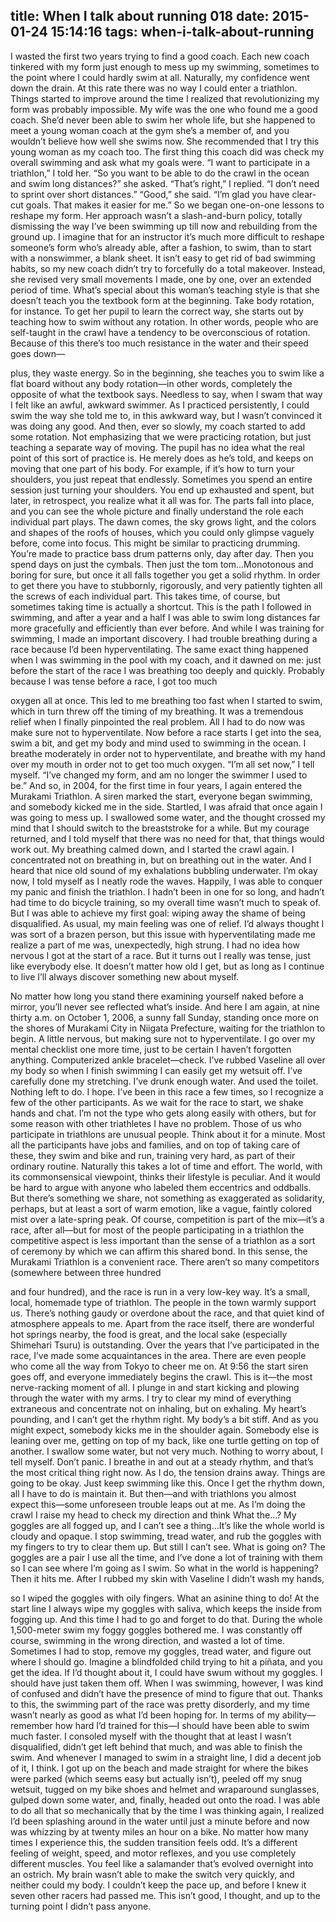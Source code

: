 title: When I talk about running 018
date: 2015-01-24 15:14:16
tags: when-i-talk-about-running
---

  I wasted the first two years trying to find a good coach. Each new coach tinkered with my form just enough to mess up my swimming, sometimes to the point where I could hardly swim at all. Naturally, my confidence went down the drain. At this rate there was no way I could enter a triathlon.  Things started to improve around the time I realized that revolutionizing my form was probably impossible. My wife was the one who found me a good coach. She’d never been able to swim her whole life, but she happened to meet a young woman coach at the gym she’s a member of, and you wouldn’t believe how well she swims now. She recommended that I try this young woman as my coach too.  The first thing this coach did was check my overall swimming and ask what my goals were. “I want to participate in a triathlon,” I told her. “So you want to be able to do the crawl in the ocean and swim long distances?” she asked. “That’s right,” I replied. “I don’t need to sprint over short distances.” “Good,” she said. “I’m glad you have clear-cut goals. That makes it easier for me.”  So we began one-on-one lessons to reshape my form. Her approach wasn’t a slash-and-burn policy, totally dismissing the way I’ve been swimming up till now and rebuilding from the ground up. I imagine that for an instructor it’s much more difficult to reshape someone’s form who’s already able, after a fashion, to swim, than to start with a nonswimmer, a blank sheet. It isn’t easy to get rid of bad swimming habits, so my new coach didn’t try to forcefully do a total makeover. Instead, she revised very small movements I made, one by one, over an extended period of time.  What’s special about this woman’s teaching style is that she doesn’t teach you the textbook form at the beginning. Take body rotation, for instance. To get her pupil to learn the correct way, she starts out by teaching how to swim without any rotation. In other words, people who are self-taught in the crawl have a tendency to be overconscious of rotation. Because of this there’s too much resistance in the water and their speed goes down—

  plus, they waste energy. So in the beginning, she teaches you to swim like a flat board without any body rotation—in other words, completely the opposite of what the textbook says. Needless to say, when I swam that way I felt like an awful, awkward swimmer. As I practiced persistently, I could swim the way she told me to,  in this awkward way, but I wasn’t convinced it was doing any good.  And then, ever so slowly, my coach started to add some rotation. Not emphasizing that we were practicing rotation, but just teaching a separate way of moving. The pupil has no idea what the real point of this sort of practice is. He merely does as he’s told, and keeps on moving that one part of his body. For example, if it’s how to turn your shoulders, you just repeat that endlessly. Sometimes you spend an entire session just turning your shoulders. You end up exhausted and spent, but later, in retrospect, you realize what it all was for. The parts fall into place, and you can see the whole picture and finally understand the role each individual part plays. The dawn comes, the sky grows light, and the colors and shapes of the roofs of houses, which you could only glimpse vaguely before, come into focus.  This might be similar to practicing drumming. You’re made to practice bass drum patterns only, day after day. Then you spend days on just the cymbals. Then just the tom tom...Monotonous and boring for sure, but once it all falls together you get a solid rhythm. In order to get there you have to stubbornly, rigorously, and very patiently tighten all the screws of each individual part. This takes time, of course, but sometimes taking time is actually a shortcut. This is the path I followed in swimming, and after a year and a half I was able to swim long distances far more gracefully and efficiently than ever before.  And while I was training for swimming, I made an important discovery. I had trouble breathing during a race because I’d been hyperventilating. The same exact thing happened when I was swimming in the pool with my coach, and it dawned on me: just before the start of the race I was breathing too deeply and quickly. Probably because I was tense before a race, I got too much

  oxygen all at once. This led to me breathing too fast when I started to swim, which in turn threw off the timing of my breathing.  It was a tremendous relief when I finally pinpointed the real problem. All I had to do now was make sure not to hyperventilate. Now before a race starts I get into the sea, swim a bit, and get my body and mind used to swimming in the ocean. I breathe moderately in order not to hyperventilate, and breathe with my hand over my mouth in order not to get too much oxygen. “I’m all set now,” I tell myself. “I’ve changed my form, and am no longer the swimmer I used to be.”  And so, in 2004, for the first time in four years, I again entered the Murakami Triathlon. A siren marked the start, everyone began swimming, and somebody kicked me in the side. Startled, I was afraid that once again I was going to mess up. I swallowed some water, and the thought crossed my mind that I should switch to the breaststroke for a while. But my courage returned, and I told myself that there was no need for that, that things would work out. My breathing calmed down, and I started the crawl again. I concentrated not on breathing in, but on breathing out in the water. And I heard that nice old sound of my exhalations bubbling underwater. I’m okay now, I told myself as I neatly rode the waves.  Happily, I was able to conquer my panic and finish the triathlon. I hadn’t been in one for so long, and hadn’t had time to do bicycle training, so my overall time wasn’t much to speak of. But I was able to achieve my first goal: wiping away the shame of being disqualified. As usual, my main feeling was one of relief.  I’d always thought I was sort of a brazen person, but this issue with hyperventilating made me realize a part of me was, unexpectedly, high strung. I had no idea how nervous I got at the start of a race. But it turns out I really was tense, just like everybody else. It doesn’t matter how old I get, but as long as I continue to live I’ll always discover something new about myself.

  No matter how long you stand there examining yourself naked before a mirror, you’ll never see reflected what’s inside.  And here I am again, at nine thirty a.m. on October 1, 2006, a sunny fall Sunday, standing once more on the shores of Murakami City in Niigata Prefecture, waiting for the triathlon to begin. A little nervous, but making sure not to hyperventilate. I go over my mental checklist one more time, just to be certain I haven’t forgotten anything. Computerized ankle bracelet—check. I’ve rubbed Vaseline all over my body so when I finish swimming I can easily get my wetsuit off. I’ve carefully done my stretching. I’ve drunk enough water. And used the toilet. Nothing left to do. I hope.  I’ve been in this race a few times, so I recognize a few of the other participants. As we wait for the race to start, we shake hands and chat. I’m not the type who gets along easily with others, but for some reason with other triathletes I have no problem. Those of us who participate in triathlons are unusual people. Think about it for a minute. Most all the participants have jobs and families, and on top of taking care of these, they swim and bike and run, training very hard, as part of their ordinary routine. Naturally this takes a lot of time and effort. The world, with its commonsensical viewpoint, thinks their lifestyle is peculiar. And it would be hard to argue with anyone who labeled them eccentrics and oddballs. But there’s something we share, not something as exaggerated as solidarity, perhaps, but at least a sort of warm emotion, like a vague, faintly colored mist over a late-spring peak. Of course, competition is part of the mix—it’s a race, after all—but for most of the people participating in a triathlon the competitive aspect is less important than the sense of a triathlon as a sort of ceremony by which we can affirm this shared bond.  In this sense, the Murakami Triathlon is a convenient race. There aren’t so many competitors (somewhere between three hundred

  and four hundred), and the race is run in a very low-key way. It’s  a small, local, homemade type of triathlon. The people in the  town warmly support us. There’s nothing gaudy or overdone about the race, and that quiet kind of atmosphere appeals to me. Apart from the race itself, there are wonderful hot springs nearby, the food is great, and the local sake (especially Shimehari Tsuru) is outstanding. Over the years that I’ve participated in the race, I’ve made some acquaintances in the area. There are even people who come all the way from Tokyo to cheer me on.  At 9:56 the start siren goes off, and everyone immediately begins the crawl. This is it—the most nerve-racking moment of all.  I plunge in and start kicking and plowing through the water with my arms. I try to clear my mind of everything extraneous and concentrate not on inhaling, but on exhaling. My heart’s pounding, and I can’t get the rhythm right. My body’s a bit stiff. And as you might expect, somebody kicks me in the shoulder again. Somebody else is leaning over me, getting on top of my back, like one turtle getting on top of another. I swallow some water, but not very much. Nothing to worry about, I tell myself. Don’t panic. I breathe in and out at a steady rhythm, and that’s the most critical thing right now. As I do, the tension drains away. Things are going to be okay. Just keep swimming like this. Once I get the rhythm down, all I have to do is maintain it.  But then—and with triathlons you almost expect this—some unforeseen trouble leaps out at me. As I’m doing the crawl I raise my head to check my direction and think What the...? My goggles are all fogged up, and I can’t see a thing...It’s like the whole world is cloudy and opaque. I stop swimming, tread water, and rub the goggles with my fingers to try to clear them up. But still I can’t see. What is going on? The goggles are a pair I use all the time, and I’ve done a lot of training with them so I can see where I’m going as I swim. So what in the world is happening? Then it hits me. After I rubbed my skin with Vaseline I didn’t wash my hands,

  so I wiped the goggles with oily fingers. What an asinine thing to do! At the start line I always wipe my goggles with saliva, which keeps the inside from fogging up. And this time I had to go and forget to do that.  During the whole 1,500-meter swim my foggy goggles bothered me. I was constantly off course, swimming in the wrong direction, and wasted a lot of time. Sometimes I had to stop, remove my goggles, tread water, and figure out where I should go. Imagine a blindfolded child trying to hit a piñata, and you get the idea.  If I’d thought about it, I could have swum without my goggles. I should have just taken them off. When I was swimming, however, I was kind of confused and didn’t have the presence of mind to figure that out. Thanks to this, the swimming part of the race was pretty disorderly, and my time wasn’t nearly as good as what I’d been hoping for. In terms of my ability—remember how hard I’d trained for this—I should have been able to swim much faster. I consoled myself with the thought that at least I wasn’t disqualified, didn’t get left behind that much, and was able to finish the swim. And whenever I managed to swim in a straight line, I did a decent job of it, I think.  I got up on the beach and made straight for where the bikes were parked (which seems easy but actually isn’t), peeled off my snug wetsuit, tugged on my bike shoes and helmet and wraparound sunglasses, gulped down some water, and, finally, headed out onto the road. I was able to do all that so mechanically that by the time I was thinking again, I realized I’d been splashing around in the water until just a minute before and now was whizzing by at twenty miles an hour on a bike. No matter how many times I experience this, the sudden transition feels odd. It’s a different feeling of weight, speed, and motor reflexes, and you use completely different muscles. You feel like a salamander that’s evolved overnight into an ostrich. My brain wasn’t able to make the switch very quickly, and neither could my body. I couldn’t keep the pace up, and before I knew it seven other racers had passed me. This isn’t good, I thought, and up to the turning point I didn’t pass anyone.

